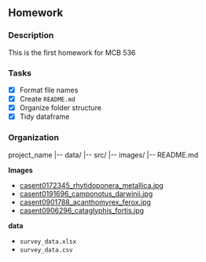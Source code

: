 ## Homework 

### Description
This is the first homework for MCB 536

### Tasks
- [x] Format file names
- [x] Create `README.md`
- [x] Organize folder structure
- [x] Tidy dataframe 

### Organization 

project_name
  |-- data/
  |-- src/
  |-- images/
  |-- README.md

 **Images**
 - [casent0172345_rhytidoponera_metallica.jpg](https://github.com/plsteinberg/tfcb-homework01/blob/main/images/casent0172345_rhytidoponera_metallica.jpg)
 - [casent0191696_camponotus_darwinii.jpg](https://github.com/plsteinberg/tfcb-homework01/blob/main/images/casent0191696_camponotus_darwinii.jpg)
 - [casent0901788_acanthomyrex_ferox.jpg](https://github.com/plsteinberg/tfcb-homework01/blob/main/images/casent0901788_acanthomyrex_ferox.jpg)
 - [casent0906296_cataglyphis_fortis.jpg](https://github.com/plsteinberg/tfcb-homework01/tree/main/images#:~:text=3%20days%20ago-,casent0906296_cataglyphis_fortis.jpg)

 **data**
 - `survey_data.xlsx`
 - `survey_data.csv`
